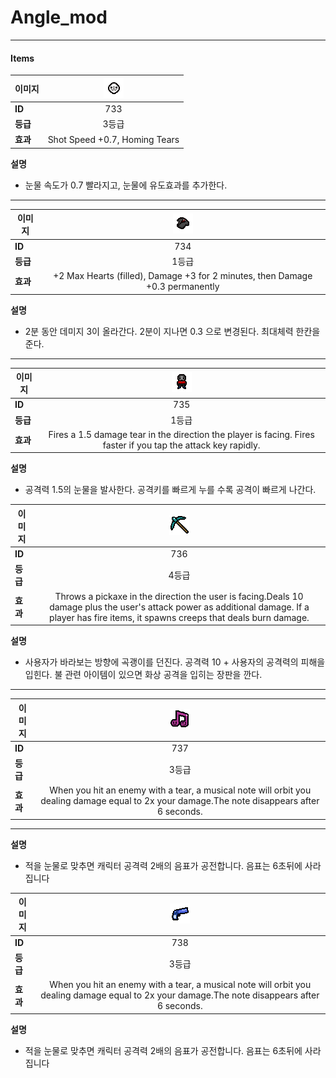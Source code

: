 # Angle_mod
---
#### Items

| **이미지** | ![ollo_head](/resources/gfx/items/collectibles/Ollohead.png) |
|------------|:--------------------------------------------------------------:|
| **ID**     | 733 |
| **등급**   | 3등급 |
| **효과**   | Shot Speed +0.7, Homing Tears |

**설명**  
- 눈물 속도가 0.7 빨라지고, 눈물에 유도효과를 추가한다.
---



| **이미지** | ![ollo_suit](/resources/gfx/items/collectibles/Ollosuit.png) |
|------------|:--------------------------------------------------------------:|
| **ID**     | 734 |
| **등급**   | 1등급 |
| **효과**   | +2 Max Hearts (filled), Damage +3 for 2 minutes, then Damage +0.3 permanently |

**설명**  
- 2분 동안 데미지 3이 올라간다. 2분이 지나면 0.3 으로 변경된다. 최대체력 한칸을 준다.

---

| **이미지** |![mini_nick](/resources/gfx/items/collectibles/Nick.png)|
| ------- | :--------------------------------------------------------------------------------------: |
| **ID**  | 735 |
| **등급**  | 1등급 |
| **효과**  | Fires a 1.5 damage tear in the direction the player is facing. Fires faster if you tap the attack key rapidly.|

**설명**  
- 공격력 1.5의 눈물을 발사한다. 공격키를 빠르게 누를 수록 공격이 빠르게 나간다.

| **이미지** |![carl's weapon](/resources/gfx/items/collectibles/Carl_Active.png)|
| ------- | :--------------------------------------------------------------------------------------: |
| **ID**  | 736 |
| **등급**  | 4등급 |
| **효과**  | Throws a pickaxe in the direction the user is facing.Deals 10 damage plus the user's attack power as additional damage. If a player has fire items, it spawns creeps that deals burn damage.|

**설명**  
- 사용자가 바라보는 방향에 곡괭이를 던진다. 공격력 10 + 사용자의 공격력의 피해을 입힌다. 불 관련 아이템이 있으면 화상 공격을 입히는 장판을 깐다.
---

| **이미지** |![Melody's song](/resources/gfx/effects/melody_song.png)|
| ------- | :--------------------------------------------------------------------------------------: |
| **ID**  | 737 |
| **등급**  | 3등급 |
| **효과**  | When you hit an enemy with a tear, a musical note will orbit you dealing damage equal to 2x your damage.The note disappears after 6 seconds. |

---

**설명**  
- 적을 눈물로 맞추면 캐릭터 공격력 2배의 음표가 공전합니다. 음표는 6초뒤에 사라집니다

| **이미지** |![Colt's Gun](/resources/gfx/items/collectibles/Colt_gun.png)|
| ------- | :--------------------------------------------------------------------------------------: |
| **ID**  | 738 |
| **등급**  | 3등급 |
| **효과**  | When you hit an enemy with a tear, a musical note will orbit you dealing damage equal to 2x your damage.The note disappears after 6 seconds. |

**설명**  
- 적을 눈물로 맞추면 캐릭터 공격력 2배의 음표가 공전합니다. 음표는 6초뒤에 사라집니다
